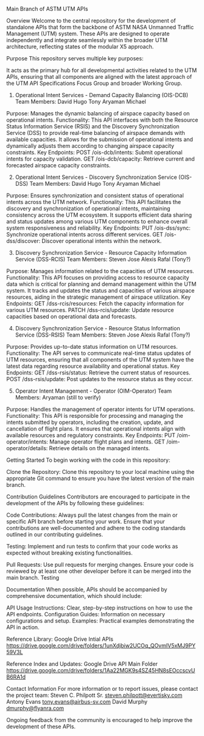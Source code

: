 Main Branch of ASTM UTM APIs

Overview
Welcome to the central repository for the development of standalone APIs that form the backbone of ASTM NASA Unmanned Traffic Management (UTM) system. These APIs are designed to operate independently and integrate seamlessly within the broader UTM architecture, reflecting states of the modular X5 approach. 

Purpose
This repository serves multiple key purposes:

It acts as the primary hub for all developmental activities related to the UTM APIs, ensuring that all components are aligned with the latest approach of the UTM API Specifications Focus Group and broader Working Group.

1. Operational Intent Services - Demand Capacity Balancing (OIS-DCB)
  Team Members:
  David
  Hugo
  Tony
  Aryaman
  Michael

Purpose: Manages the dynamic balancing of airspace capacity based on operational intents.
Functionality: This API interfaces with both the Resource Status Information Service (RSIS) and the Discovery Synchronization Service (DSS) to provide real-time balancing of airspace demands with available capacities. It allows for the submission of operational intents and dynamically adjusts them according to changing airspace capacity constraints.
Key Endpoints:
POST /ois-dcb/intents: Submit operational intents for capacity validation.
GET /ois-dcb/capacity: Retrieve current and forecasted airspace capacity constraints.

2. Operational Intent Services - Discovery Synchronization Service (OIS-DSS)
  Team Members:
  David
  Hugo
  Tony
  Aryaman
  Michael

Purpose: Ensures synchronization and consistent status of operational intents across the UTM network.
Functionality: This API facilitates the discovery and synchronization of operational intents, maintaining consistency across the UTM ecosystem. It supports efficient data sharing and status updates among various UTM components to enhance overall system responsiveness and reliability.
Key Endpoints:
PUT /ois-dss/sync: Synchronize operational intents across different services.
GET /ois-dss/discover: Discover operational intents within the network.

3. Discovery Synchronization Service - Resource Capacity Information Service (DSS-RCIS)
  Team Members:
  Steven
  Jose
  Alexis
  Rafal
  (Tony?)   

Purpose: Manages information related to the capacities of UTM resources.
Functionality: This API focuses on providing access to resource capacity data which is critical for planning and demand management within the UTM system. It tracks and updates the status and capacities of various airspace resources, aiding in the strategic management of airspace utilization.
Key Endpoints:
GET /dss-rcis/resources: Fetch the capacity information for various UTM resources.
PATCH /dss-rcis/update: Update resource capacities based on operational data and forecasts.

4. Discovery Synchronization Service - Resource Status Information Service (DSS-RSIS)
  Team Members:
  Steven
  Jose
  Alexis
  Rafal
  (Tony?)

Purpose: Provides up-to-date status information on UTM resources.
Functionality: The API serves to communicate real-time status updates of UTM resources, ensuring that all components of the UTM system have the latest data regarding resource availability and operational status.
Key Endpoints:
GET /dss-rsis/status: Retrieve the current status of resources.
POST /dss-rsis/update: Post updates to the resource status as they occur.

5. Operator Intent Management - Operator (OIM-Operator)
  Team Members:
  Aryaman (still to verify)

Purpose: Handles the management of operator intents for UTM operations.
Functionality: This API is responsible for processing and managing the intents submitted by operators, including the creation, update, and cancellation of flight plans. It ensures that operational intents align with available resources and regulatory constraints.
Key Endpoints:
PUT /oim-operator/intents: Manage operator flight plans and intents.
GET /oim-operator/details: Retrieve details on the managed intents.

Getting Started
To begin working with the code in this repository:

Clone the Repository: Clone this repository to your local machine using the appropriate Git command to ensure you have the latest version of the main branch.

Contribution Guidelines
Contributors are encouraged to participate in the development of the APIs by following these guidelines:

Code Contributions: Always pull the latest changes from the main or specific API branch before starting your work. Ensure that your contributions are well-documented and adhere to the coding standards outlined in our contributing guidelines.

Testing: Implement and run tests to confirm that your code works as expected without breaking existing functionalities.

Pull Requests: Use pull requests for merging changes. Ensure your code is reviewed by at least one other developer before it can be merged into the main branch.
Testing

Documentation
When possible, APIs should be accompanied by comprehensive documentation, which should include:

API Usage Instructions: Clear, step-by-step instructions on how to use the API endpoints.
Configuration Guides: Information on necessary configurations and setup.
Examples: Practical examples demonstrating the API in action.

Reference Library:
Google Drive Intial APIs https://drive.google.com/drive/folders/1unXdjbiw2UCOq_QOvmIV5xMJ9PY59V3L

Reference Index and Updates:
Google Drive API Main Folder https://drive.google.com/drive/folders/1Aa22MGK9s4SZ45HN8sEOccscvUB6RA1d

Contact Information
For more information or to report issues, please contact the project team:
Steven C. Philpott Sr. steven.philpott@evertisky.com 
Antony Evans tony.evans@airbus-sv.com
David Murphy dmurphy@flyanra.com

Ongoing feedback from the community is encouraged to help improve the development of these APIs.
